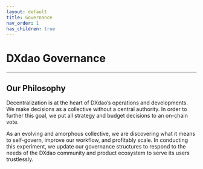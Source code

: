 ```yaml
---
layout: default
title: Governance
nav_order: 1
has_children: true
---
```


# DXdao Governance

___ 

## Our Philosophy  
  
Decentralization is at the heart of DXdao’s operations and developments. We make decisions as a collective without a central authority. In order to further this goal, we put all strategy and budget decisions to an on-chain vote.

As an evolving and amorphous collective, we are discovering what it means to self-govern, improve our workflow, and profitably scale. In conducting this experiment, we update our governance structures to respond to the needs of the DXdao community and product ecosystem to serve its users trustlessly.
